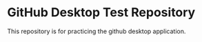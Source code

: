 # GitHub Desktop Test Repository

This repository is for practicing the github desktop application.

